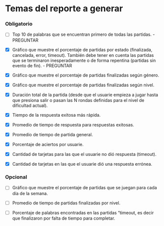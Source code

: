 # Temas del reporte a generar

### Obligatorio

- [ ] Top 10 de palabras que se encuentran primero de todas las partidas. - PREGUNTAR

- [x] Gráfico que muestre el porcentaje de partidas por estado (finalizada, cancelada, error, timeout). También debe tener en cuenta las partidas que se terminaron inesperadamente o de forma repentina (partidas sin evento de fin). - PREGUNTAR

- [x] Gráfico que muestre el porcentaje de partidas finalizadas según género.

- [x] Gráfico que muestre el porcentaje de partidas finalizadas según nivel.

- [x] Duración total de la partida (desde que el usuarie empieza a jugar hasta que presiona salir o pasan las N rondas definidas para el nivel de dificultad actual).

- [x] Tiempo de la respuesta exitosa más rápida.

- [x] Promedio de tiempo de respuesta para respuestas exitosas.

- [x] Promedio de tiempo de partida general.

- [x] Porcentaje de aciertos por usuarie.

- [x] Cantidad de tarjetas para las que el usuarie no dió respuesta (timeout).

- [x] Cantidad de tarjetas en las que el usuarie dió una respuesta errónea.

### Opcional

- [ ] Gráfico que muestre el porcentaje de partidas que se juegan para cada día de la semana.

- [ ] Promedio de tiempo de partidas finalizadas por nivel.

- [ ] Porcentaje de palabras encontradas en las partidas “timeout, es decir que finalizaron por falta de tiempo para completar.